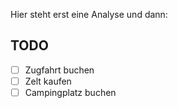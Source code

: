 Hier steht erst eine Analyse und dann: 

## TODO

- [ ] Zugfahrt buchen
- [ ] Zelt kaufen
- [ ] Campingplatz buchen